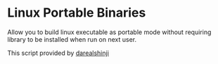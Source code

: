 # Linux Portable Binaries
Allow you to build linux executable as portable mode without requiring library to be installed when run on next user.

This script provided by [darealshinji](https://github.com/darealshinji/IFME/tree/portable-linux-binaries)